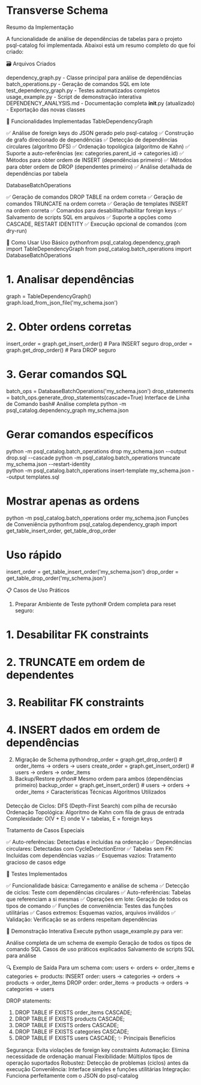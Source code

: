 # Transverse Schema

Resumo da Implementação

A funcionalidade de análise de dependências de tabelas para o projeto psql-catalog foi implementada.
Abaixoi está um resumo completo do que foi criado:

🗃️ Arquivos Criados

dependency_graph.py - Classe principal para análise de dependências
batch_operations.py - Geração de comandos SQL em lote
test_dependency_graph.py - Testes automatizados completos
usage_example.py - Script de demonstração interativa
DEPENDENCY_ANALYSIS.md - Documentação completa
**init**.py (atualizado) - Exportação das novas classes

🎯 Funcionalidades Implementadas
TableDependencyGraph

✅ Análise de foreign keys do JSON gerado pelo psql-catalog
✅ Construção de grafo direcionado de dependências
✅ Detecção de dependências circulares (algoritmo DFS)
✅ Ordenação topológica (algoritmo de Kahn)
✅ Suporte a auto-referências (ex: categories.parent_id -> categories.id)
✅ Métodos para obter ordem de INSERT (dependências primeiro)
✅ Métodos para obter ordem de DROP (dependentes primeiro)
✅ Análise detalhada de dependências por tabela

DatabaseBatchOperations

✅ Geração de comandos DROP TABLE na ordem correta
✅ Geração de comandos TRUNCATE na ordem correta
✅ Geração de templates INSERT na ordem correta
✅ Comandos para desabilitar/habilitar foreign keys
✅ Salvamento de scripts SQL em arquivos
✅ Suporte a opções como CASCADE, RESTART IDENTITY
✅ Execução opcional de comandos (com dry-run)

🔧 Como Usar
Uso Básico
pythonfrom psql_catalog.dependency_graph import TableDependencyGraph
from psql_catalog.batch_operations import DatabaseBatchOperations

# 1. Analisar dependências

graph = TableDependencyGraph()
graph.load_from_json_file('my_schema.json')

# 2. Obter ordens corretas

insert_order = graph.get_insert_order() # Para INSERT seguro
drop_order = graph.get_drop_order() # Para DROP seguro

# 3. Gerar comandos SQL

batch_ops = DatabaseBatchOperations('my_schema.json')
drop_statements = batch_ops.generate_drop_statements(cascade=True)
Interface de Linha de Comando
bash# Análise completa
python -m psql_catalog.dependency_graph my_schema.json

# Gerar comandos específicos

python -m psql_catalog.batch_operations drop my_schema.json --output drop.sql --cascade
python -m psql_catalog.batch_operations truncate my_schema.json --restart-identity  
python -m psql_catalog.batch_operations insert-template my_schema.json --output templates.sql

# Mostrar apenas as ordens

python -m psql_catalog.batch_operations order my_schema.json
Funções de Conveniência
pythonfrom psql_catalog.dependency_graph import get_table_insert_order, get_table_drop_order

# Uso rápido

insert_order = get_table_insert_order('my_schema.json')
drop_order = get_table_drop_order('my_schema.json')

📋 Casos de Uso Práticos

1. Preparar Ambiente de Teste
   python# Ordem completa para reset seguro:

# 1. Desabilitar FK constraints

# 2. TRUNCATE em ordem de dependentes

# 3. Reabilitar FK constraints

# 4. INSERT dados em ordem de dependências

2. Migração de Schema
   pythondrop_order = graph.get_drop_order() # order_items → orders → users
   create_order = graph.get_insert_order() # users → orders → order_items
3. Backup/Restore
   python# Mesmo ordem para ambos (dependências primeiro)
   backup_order = graph.get_insert_order() # users → orders → order_items
   ⚡ Características Técnicas
   Algoritmos Utilizados

Detecção de Ciclos: DFS (Depth-First Search) com pilha de recursão
Ordenação Topológica: Algoritmo de Kahn com fila de graus de entrada
Complexidade: O(V + E) onde V = tabelas, E = foreign keys

Tratamento de Casos Especiais

✅ Auto-referências: Detectadas e incluídas na ordenação
✅ Dependências circulares: Detectadas com CycleDetectionError
✅ Tabelas sem FK: Incluídas com dependências vazias
✅ Esquemas vazios: Tratamento gracioso de casos edge

🧪 Testes Implementados

✅ Funcionalidade básica: Carregamento e análise de schema
✅ Detecção de ciclos: Teste com dependências circulares
✅ Auto-referências: Tabelas que referenciam a si mesmas
✅ Operações em lote: Geração de todos os tipos de comando
✅ Funções de conveniência: Testes das funções utilitárias
✅ Casos extremos: Esquemas vazios, arquivos inválidos
✅ Validação: Verificação se as ordens respeitam dependências

🎨 Demonstração Interativa
Execute python usage_example.py para ver:

Análise completa de um schema de exemplo
Geração de todos os tipos de comando SQL
Casos de uso práticos explicados
Salvamento de scripts SQL para análise

🔍 Exemplo de Saída
Para um schema com: users ← orders ← order_items e categories ← products:
INSERT order: users -> categories -> orders -> products -> order_items
DROP order: order_items -> products -> orders -> categories -> users

DROP statements:

1. DROP TABLE IF EXISTS order_items CASCADE;
2. DROP TABLE IF EXISTS products CASCADE;
3. DROP TABLE IF EXISTS orders CASCADE;
4. DROP TABLE IF EXISTS categories CASCADE;
5. DROP TABLE IF EXISTS users CASCADE;
   ✨ Principais Benefícios

Segurança: Evita violações de foreign key constraints
Automação: Elimina necessidade de ordenação manual
Flexibilidade: Múltiplos tipos de operação suportados
Robustez: Detecção de problemas (ciclos) antes da execução
Conveniência: Interface simples e funções utilitárias
Integração: Funciona perfeitamente com o JSON do psql-catalog
